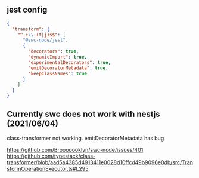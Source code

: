 
## jest config

```json
{
  "transform": {
    "^.+\\.(t|j)s$": [
      "@swc-node/jest",
      {
        "decorators": true,
        "dynamicImport": true,
        "experimentalDecorators": true,
        "emitDecoratorMetadata": true,
        "keepClassNames": true
      }
    ]
  }
}
```

## Currently swc does not work with nestjs (2021/06/04)

class-transformer not working. emitDecoratorMetadata has bug

https://github.com/Brooooooklyn/swc-node/issues/401
https://github.com/typestack/class-transformer/blob/aad5a4385d4913411e0028d10ffcd49b9096e0db/src/TransformOperationExecutor.ts#L295

